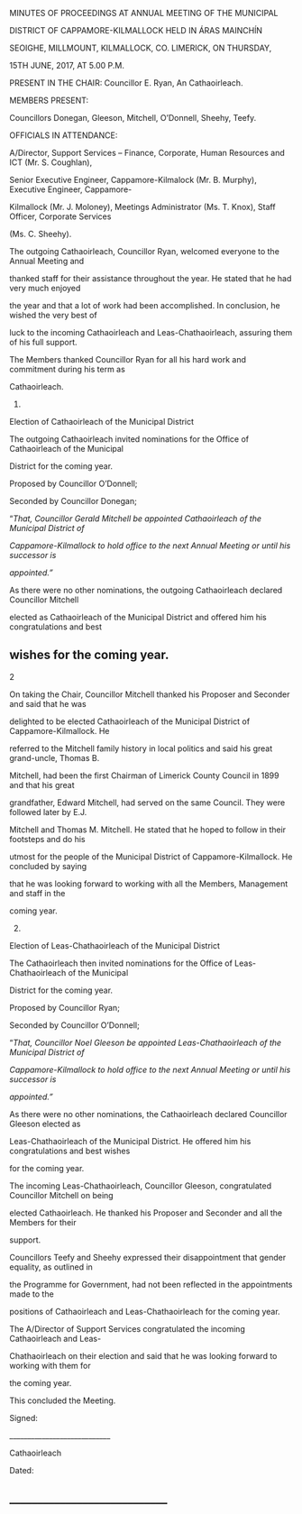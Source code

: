 MINUTES OF PROCEEDINGS AT ANNUAL MEETING OF THE MUNICIPAL

DISTRICT OF CAPPAMORE-KILMALLOCK HELD IN ÁRAS MAINCHĺN

SEOIGHE, MILLMOUNT, KILMALLOCK, CO. LIMERICK, ON THURSDAY,

15TH JUNE, 2017, AT 5.00 P.M.

PRESENT IN THE CHAIR: Councillor E. Ryan, An Cathaoirleach.

MEMBERS PRESENT:

Councillors Donegan, Gleeson, Mitchell, O’Donnell, Sheehy, Teefy.

OFFICIALS IN ATTENDANCE:

A/Director, Support Services – Finance, Corporate, Human Resources and ICT (Mr. S. Coughlan),

Senior Executive Engineer, Cappamore-Kilmalock (Mr. B. Murphy), Executive Engineer, Cappamore-

Kilmallock (Mr. J. Moloney), Meetings Administrator (Ms. T. Knox), Staff Officer, Corporate Services

(Ms. C. Sheehy).

The outgoing Cathaoirleach, Councillor Ryan, welcomed everyone to the Annual Meeting and

thanked staff for their assistance throughout the year. He stated that he had very much enjoyed

the year and that a lot of work had been accomplished. In conclusion, he wished the very best of

luck to the incoming Cathaoirleach and Leas-Chathaoirleach, assuring them of his full support.

The Members thanked Councillor Ryan for all his hard work and commitment during his term as

Cathaoirleach.

1.

Election of Cathaoirleach of the Municipal District

The outgoing Cathaoirleach invited nominations for the Office of Cathaoirleach of the Municipal

District for the coming year.

Proposed by Councillor O’Donnell;

Seconded by Councillor Donegan;

“*That, Councillor Gerald Mitchell be appointed Cathaoirleach of the Municipal District of*

*Cappamore-Kilmallock to hold office to the next Annual Meeting or until his successor is*

*appointed.”*

As there were no other nominations, the outgoing Cathaoirleach declared Councillor Mitchell

elected as Cathaoirleach of the Municipal District and offered him his congratulations and best

wishes for the coming year.
---
2

On taking the Chair, Councillor Mitchell thanked his Proposer and Seconder and said that he was

delighted to be elected Cathaoirleach of the Municipal District of Cappamore-Kilmallock. He

referred to the Mitchell family history in local politics and said his great grand-uncle, Thomas B.

Mitchell, had been the first Chairman of Limerick County Council in 1899 and that his great

grandfather, Edward Mitchell, had served on the same Council. They were followed later by E.J.

Mitchell and Thomas M. Mitchell. He stated that he hoped to follow in their footsteps and do his

utmost for the people of the Municipal District of Cappamore-Kilmallock. He concluded by saying

that he was looking forward to working with all the Members, Management and staff in the

coming year.

2.

Election of Leas-Chathaoirleach of the Municipal District

The Cathaoirleach then invited nominations for the Office of Leas-Chathaoirleach of the Municipal

District for the coming year.

Proposed by Councillor Ryan;

Seconded by Councillor O’Donnell;

“*That, Councillor Noel Gleeson be appointed Leas-Chathaoirleach of the Municipal District of*

*Cappamore-Kilmallock to hold office to the next Annual Meeting or until his successor is*

*appointed.”*

As there were no other nominations, the Cathaoirleach declared Councillor Gleeson elected as

Leas-Chathaoirleach of the Municipal District. He offered him his congratulations and best wishes

for the coming year.

The incoming Leas-Chathaoirleach, Councillor Gleeson, congratulated Councillor Mitchell on being

elected Cathaoirleach. He thanked his Proposer and Seconder and all the Members for their

support.

Councillors Teefy and Sheehy expressed their disappointment that gender equality, as outlined in

the Programme for Government, had not been reflected in the appointments made to the

positions of Cathaoirleach and Leas-Chathaoirleach for the coming year.

The A/Director of Support Services congratulated the incoming Cathaoirleach and Leas-

Chathaoirleach on their election and said that he was looking forward to working with them for

the coming year.

This concluded the Meeting.

Signed:

\_\_\_\_\_\_\_\_\_\_\_\_\_\_\_\_\_\_\_\_\_\_\_\_\_\_\_\_

Cathaoirleach

Dated:

\_\_\_\_\_\_\_\_\_\_\_\_\_\_\_\_\_\_\_\_\_\_\_\_\_\_\_\_
---
